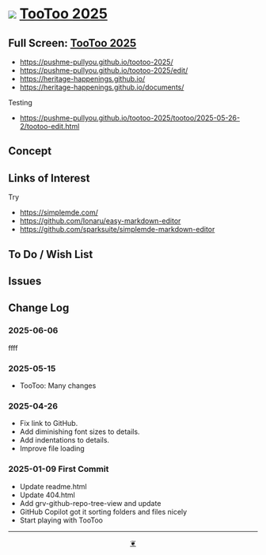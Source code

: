 # [![](https://pushme-pullyou.github.io/assets/svg/octicon.svg)](https://github.com/pushme-pullyou/tootoo-2025/) [TooToo 2025](https://pushme-pullyou.github.io/tootoo-2025/)

<!-- @@@
<div class=iframe-resize ><iframe src=https://pushme-pullyou.github.io/tootoo-2025/ height=100% width=100% ></iframe>;
_"example.com" in a resizable window_
@@@ -->

## Full Screen: [TooToo 2025](https://pushme-pullyou.github.io/tootoo-2025/)

* <https://pushme-pullyou.github.io/tootoo-2025/>
* <https://pushme-pullyou.github.io/tootoo-2025/edit/>
* <https://heritage-happenings.github.io/>
* <https://heritage-happenings.github.io/documents/>

Testing

* <https://pushme-pullyou.github.io/tootoo-2025/tootoo/2025-05-26-2/tootoo-edit.html>

## Concept

## Links of Interest

Try

* <https://simplemde.com/>
* <https://github.com/Ionaru/easy-markdown-editor>
* <https://github.com/sparksuite/simplemde-markdown-editor>

## To Do / Wish List

## Issues

## Change Log


### 2025-06-06


ffff 

### 2025-05-15

* TooToo: Many changes

### 2025-04-26

* Fix link to GitHub.
* Add diminishing font sizes to details.
* Add indentations to details.
* Improve file loading

### 2025-01-09 First Commit

* Update readme.html
* Update 404.html
* Add grv-github-repo-tree-view and update
* GitHub Copilot got it sorting folders and files nicely
* Start playing with TooToo

***

<center title="Hello! Click me to go up to the top"><a class="aDingbat" href="javascript:window.scrollTo(0,0);"> ❦ </a></center>
